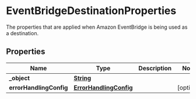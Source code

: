 

# EventBridgeDestinationProperties

 The properties that are applied when Amazon EventBridge is being used as a destination. 

## Properties

| Name | Type | Description | Notes |
|------------ | ------------- | ------------- | -------------|
|**_object** | [**String**](String.md) |  |  |
|**errorHandlingConfig** | [**ErrorHandlingConfig**](ErrorHandlingConfig.md) |  |  [optional] |




